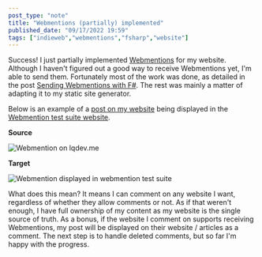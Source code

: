 ```yaml
---
post_type: "note" 
title: "Webmentions (partially) implemented"
published_date: "09/17/2022 19:59"
tags: ["indieweb","webmentions","fsharp","website"]
---
```


Success! I just partially implemented [Webmentions](https://www.w3.org/TR/webmention/) for my website. Although I haven't figured out a good way to receive Webmentions yet, I'm able to send them. Fortunately most of the work was done, as detailed in the post [Sending Webmentions with F#](/posts/sending-webmentions-fsharp-fsadvent/). The rest was mainly a matter of adapting it to my static site generator. 

Below is an example of a [post on my website](https://www.luisquintanilla.me/feed/webmention-test-1/) being displayed in the [Webmention test suite website](https://webmention.rocks/test/1).

**Source**

![Webmention on lqdev.me](https://user-images.githubusercontent.com/11130940/190879250-4554750f-b435-4627-bad9-ecc3d96f9ed0.png)

**Target**

![Webmention displayed in webmention test suite](https://user-images.githubusercontent.com/11130940/190879274-f6566225-2173-4213-a3d0-eeb9fdc67df9.png)

What does this mean? It means I can comment on any website I want, regardless of whether they allow comments or not. As if that weren't enough, I have full ownership of my content as my website is the single source of truth. As a bonus, if the website I comment on supports receiving Webmentions, my post will be displayed on their website / articles as a comment. The next step is to handle deleted comments, but so far I'm happy with the progress. 